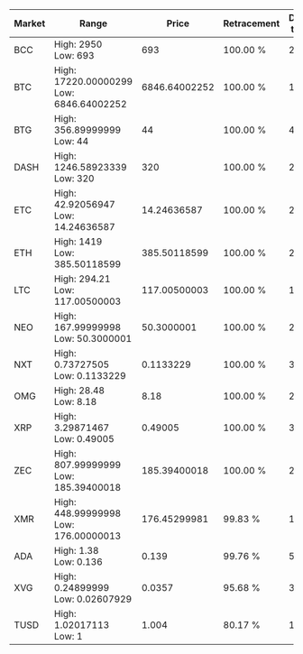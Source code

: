 | Market | Range | Price| Retracement | Doubles to 50% |
| --- | --- | --- | --- | --- |
| BCC | High: 2950<br />Low: 693 | 693 | 100.00 % | 2.63 |
| BTC | High: 17220.00000299<br />Low: 6846.64002252 | 6846.64002252 | 100.00 % | 1.76 |
| BTG | High: 356.89999999<br />Low: 44 | 44 | 100.00 % | 4.56 |
| DASH | High: 1246.58923339<br />Low: 320 | 320 | 100.00 % | 2.45 |
| ETC | High: 42.92056947<br />Low: 14.24636587 | 14.24636587 | 100.00 % | 2.01 |
| ETH | High: 1419<br />Low: 385.50118599 | 385.50118599 | 100.00 % | 2.34 |
| LTC | High: 294.21<br />Low: 117.00500003 | 117.00500003 | 100.00 % | 1.76 |
| NEO | High: 167.99999998<br />Low: 50.3000001 | 50.3000001 | 100.00 % | 2.17 |
| NXT | High: 0.73727505<br />Low: 0.1133229 | 0.1133229 | 100.00 % | 3.75 |
| OMG | High: 28.48<br />Low: 8.18 | 8.18 | 100.00 % | 2.24 |
| XRP | High: 3.29871467<br />Low: 0.49005 | 0.49005 | 100.00 % | 3.87 |
| ZEC | High: 807.99999999<br />Low: 185.39400018 | 185.39400018 | 100.00 % | 2.68 |
| XMR | High: 448.99999998<br />Low: 176.00000013 | 176.45299981 | 99.83 % | 1.77 |
| ADA | High: 1.38<br />Low: 0.136 | 0.139 | 99.76 % | 5.45 |
| XVG | High: 0.24899999<br />Low: 0.02607929 | 0.0357 | 95.68 % | 3.85 |
| TUSD | High: 1.02017113<br />Low: 1 | 1.004 | 80.17 % | 1.01 |
